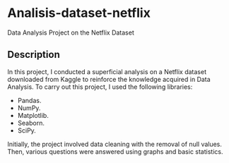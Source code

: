 # Analisis-dataset-netflix
Data Analysis Project on the Netflix Dataset
## Description
In this project, I conducted a superficial analysis on a Netflix dataset downloaded from Kaggle to reinforce the knowledge acquired in Data Analysis.
To carry out this project, I used the following libraries:
* Pandas.
* NumPy.
* Matplotlib.
* Seaborn.
* SciPy.
  
Initially, the project involved data cleaning with the removal of null values. Then, various questions were answered using graphs and basic statistics.
